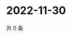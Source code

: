 # 2022-11-30

共 0 条

<!-- BEGIN WEIBO -->
<!-- 最后更新时间 Wed Nov 30 2022 14:18:45 GMT+0800 (China Standard Time) -->

<!-- END WEIBO -->
